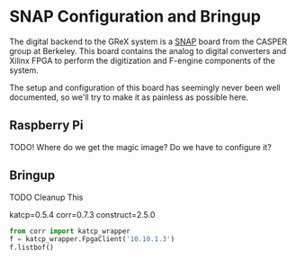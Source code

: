 # SNAP Configuration and Bringup

The digital backend to the GReX system is a
[SNAP](https://casper.astro.berkeley.edu/wiki/SNAP) board from the CASPER group
at Berkeley. This board contains the analog to digital converters and Xilinx
FPGA to perform the digitization and F-engine components of the system.

The setup and configuration of this board has seemingly never been well
documented, so we'll try to make it as painless as possible here.

## Raspberry Pi

TODO! Where do we get the magic image? Do we have to configure it?

## Bringup

TODO Cleanup This

katcp=0.5.4
corr=0.7.3
construct=2.5.0

```python
from corr import katcp_wrapper
f = katcp_wrapper.FpgaClient('10.10.1.3')
f.listbof()
```
